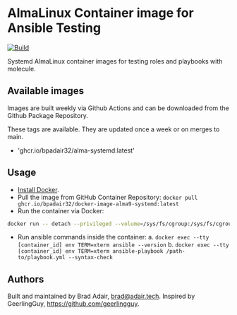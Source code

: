 # AlmaLinux Container image for Ansible Testing

[![Build](https://github.com/bpadair32/docker-image-alma9-systemd/actions/workflows/build.yml/badge.svg)](https://github.com/bpadair32/docker-image-alma9-systemd/actions/workflows/build.yml)

Systemd AlmaLinux container images for testing roles and playbooks with molecule.

## Available images

Images are built weekly via Github Actions and can be downloaded from the Github Package Repository.

These tags are available. They are updated once a week or on merges to main.

- 'ghcr.io/bpadair32/alma-systemd:latest'

## Usage

- [Install Docker](https://docs.docker.com/engine/installation/).
- Pull the image from GitHub Container Repository: `docker pull ghcr.io/bpadair32/docker-image-alma9-systemd:latest` 
- Run the container via Docker:

```bash
docker run -- detach --privileged --volume=/sys/fs/cgroup:/sys/fs/cgroup:rw --cgroupns=host ghcr.io/bpadair32/docker-image-alma9-systemd:latest --volume='pwd':/etc/ansible/roles/role_to_test:ro
```
- Run ansible commands inside the container:
  a. `docker exec --tty [container_id] env TERM=xterm ansible --version`
  b. `docker exec --tty [container_id] env TERM=xterm ansible-playbook /path-to/playbook.yml --syntax-check` 

## Authors

Built and maintained by Brad Adair, brad@adair.tech.
Inspired by GeerlingGuy, https://github.com/geerlingguy.
